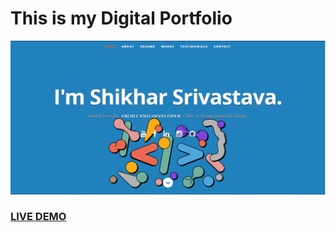 # This is my Digital Portfolio

![Shikhar Srivastava Digital Portfolio](front.PNG?raw=true "PAPA React JS Portfolio Stater Pack ")

### <a href="https://shikhar17srivastav.wixsite.com/portfolio">LIVE DEMO</a>

